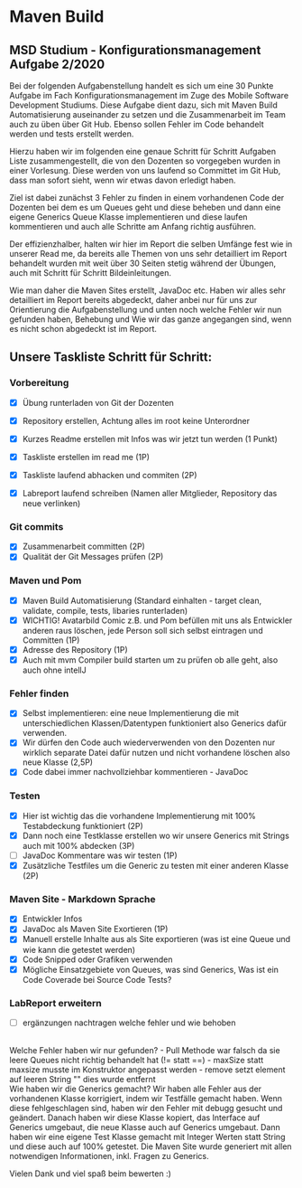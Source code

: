 # Maven Build  
## MSD Studium - Konfigurationsmanagement Aufgabe 2/2020 

<p>
Bei der folgenden Aufgabenstellung handelt es sich um eine 30 Punkte Aufgabe im Fach Konfigurationsmanagement im Zuge des Mobile Software Development Studiums. Diese Aufgabe dient dazu, sich mit Maven Build Automatisierung auseinander zu setzen und die Zusammenarbeit im Team auch zu üben über Git Hub. Ebenso sollen Fehler im Code behandelt werden und tests erstellt werden. 

Hierzu haben wir im folgenden eine genaue Schritt für Schritt Aufgaben Liste zusammengestellt, die von den Dozenten so vorgegeben wurden in einer Vorlesung. 
Diese werden von uns laufend so Committet im Git Hub, dass man sofort sieht, wenn wir etwas davon erledigt haben. 

Ziel ist dabei zunächst 3 Fehler zu finden in einem vorhandenen Code der Dozenten bei dem es um Queues geht und diese beheben und dann eine eigene Generics Queue Klasse implementieren und diese laufen kommentieren und auch alle Schritte am Anfang richtig ausführen. 

Der effizienzhalber, halten wir hier im Report die selben Umfänge fest wie in unserer Read me, da bereits alle Themen von uns sehr detailliert im Report behandelt wurden mit weit über 30 Seiten stetig während der Übungen, auch mit Schritt für Schritt Bildeinleitungen. 

Wie man daher die Maven Sites erstellt, JavaDoc etc. Haben wir alles sehr detailliert im Report bereits abgedeckt, daher anbei nur für uns zur Orientierung die Aufgabenstellung und unten noch welche Fehler wir nun gefunden haben, Behebung und Wie wir das ganze angegangen sind, wenn es nicht schon abgedeckt ist im Report. 
</p>


## Unsere Taskliste Schritt für Schritt:

### Vorbereitung 
- [x] Übung runterladen von Git der Dozenten <br>
- [x] Repository erstellen, Achtung alles im root keine Unterordner <br>
- [x] Kurzes Readme erstellen mit Infos was wir jetzt tun werden (1 Punkt)<br>
- [x] Taskliste erstellen im read me (1P)<br>
- [x] Taskliste laufend abhacken und commiten (2P)<br>
- [x] Labreport laufend schreiben (Namen aller Mitglieder, Repository das neue verlinken) <br>


### Git commits 
- [x] Zusammenarbeit committen (2P)<br>
- [x] Qualität der Git Messages prüfen (2P)<br>

### Maven und Pom
- [x] Maven Build Automatisierung (Standard einhalten - target clean, validate, compile, tests, libaries runterladen)<br>
- [x] WICHTIG! Avatarbild Comic z.B. und Pom befüllen mit uns als Entwickler anderen raus löschen, jede Person soll sich selbst eintragen und Committen (1P)<br>
- [x] Adresse des Repository (1P)<br>
- [x] Auch mit mvm Compiler build starten um zu prüfen ob alle geht, also auch ohne intellJ<br>
 
### Fehler finden
- [x] Selbst implementieren: eine neue Implementierung die mit unterschiedlichen Klassen/Datentypen funktioniert also Generics dafür verwenden. <br>
- [x] Wir dürfen den Code auch wiederverwenden von den Dozenten nur wirklich separate Datei dafür nutzen und nicht vorhandene löschen also neue Klasse (2,5P) <br>
- [x] Code dabei immer nachvollziehbar kommentieren - JavaDoc <br>

### Testen 
- [x] Hier ist wichtig das die vorhandene Implementierung mit 100% Testabdeckung funktioniert (2P)<br>
- [x] Dann noch eine Testklasse erstellen wo wir unsere Generics mit Strings auch mit 100% abdecken (3P)<br>
- [ ] JavaDoc Kommentare was wir testen (1P)<br>
- [x] Zusätzliche Testfiles um die Generic zu testen mit einer anderen Klasse (2P)<br>

### Maven Site - Markdown Sprache 
- [x] Entwickler Infos <br>
- [x] JavaDoc als Maven Site Exortieren (1P)<br>
- [x] Manuell erstelle Inhalte aus als Site exportieren (was ist eine Queue und wie kann die getestet werden) <br>
- [x] Code Snipped oder Grafiken verwenden <br>
- [x] Mögliche Einsatzgebiete von Queues, was sind Generics, Was ist ein Code Coverade bei Source Code Tests?<br>

### LabReport erweitern
- [ ] ergänzungen nachtragen welche fehler und wie behoben 

<p> <br>
Welche Fehler haben wir nur gefunden?
 - Pull Methode war falsch da sie leere Queues nicht richtig behandelt hat (!= statt ==)
 - maxSize statt maxsize musste im Konstruktor angepasst werden
 - remove setzt element auf leeren String "" dies wurde entfernt

<br>
Wie haben wir die Generics gemacht?
Wir haben alle Fehler aus der vorhandenen Klasse korrigiert, indem wir Testfälle gemacht haben. 
Wenn diese fehlgeschlagen sind, haben wir den Fehler mit debugg gesucht und geändert. 
Danach haben wir diese Klasse kopiert, das Interface auf Generics umgebaut, die neue Klasse auch auf Generics umgebaut.
Dann haben wir eine eigene Test Klasse gemacht mit Integer Werten statt String und diese auch auf 100% getestet. 
Die Maven Site wurde generiert mit allen notwendigen Informationen, inkl. Fragen zu Generics. 

Vielen Dank und viel spaß beim bewerten :)


</p>


